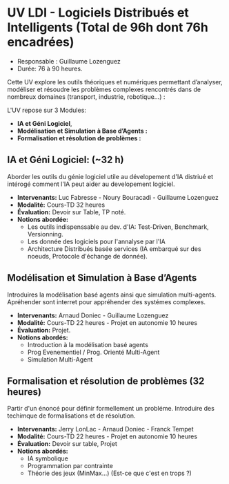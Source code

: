 # UV LDI - Logiciels Distribués et Intelligents (Total de 96h dont 76h encadrées)  

- Responsable : Guillaume Lozenguez
- Durée: 76 à 90 heures.

Cette UV explore les outils théoriques et numériques permettant d’analyser, modéliser et résoudre les problèmes complexes rencontrés dans de nombreux domaines (transport, industrie, robotique…) : 

L'UV repose sur 3 Modules:

- **IA et Géni Logiciel**, 
- **Modélisation et Simulation à Base d’Agents :** 
- **Formalisation et résolution de problèmes :**

## IA et Géni Logiciel: (~32 h)

Aborder les outils du génie logiciel utile au dévelopement d'IA distriué et intérogé comment l'IA peut aider au developement logiciel.

- **Intervenants:** Luc Fabresse - Noury Bouracadi - Guillaume Lozenguez
- **Modalité:** Cours-TD 32 heures
- **Évaluation:** Devoir sur Table, TP noté.
- **Notions abordée:** 
  * Les outils indispenssable au dev. d'IA: Test-Driven, Benchmark, Versionning.
  * Les donnée des logiciels pour l'annalyse par l'IA
  * Architecture Distribués basée services (IA embarqué sur des noeuds, Protocole d'échange de donnée).


## Modélisation et Simulation à Base d’Agents

Introduires la modélisation basé agents ainsi que simulation multi-agents. Apréhender sont interret pour appréhender des systémes complexes.

- **Intervenants:** Arnaud Doniec - Guillaume Lozenguez
- **Modalité:** Cours-TD 22 heures - Projet en autonomie 10 heures
- **Évaluation:** Projet.
- **Notions abordés:** 
  * Introduction à la modélisation basé agents
  * Prog Evenementiel / Prog. Orienté Multi-Agent
  * Simulation Multi-Agent

## Formalisation et résolution de problèmes (32 heures)

Partir d'un énoncé pour définir formellement un probléme. Introduire des techimque de formalisations et de résolution.

- **Intervenants:** Jerry LonLac - Arnaud Doniec - Franck Tempet
- **Modalité:** Cours-TD 22 heures - Projet en autonomie 10 heures
- **Évaluation:** Devoir sur table, Projet
- **Notions abordés:**
  * IA symbolique
  * Programmation par contrainte
  * Théorie des jeux (MinMax...) (Est-ce que c'est en trops ?)
